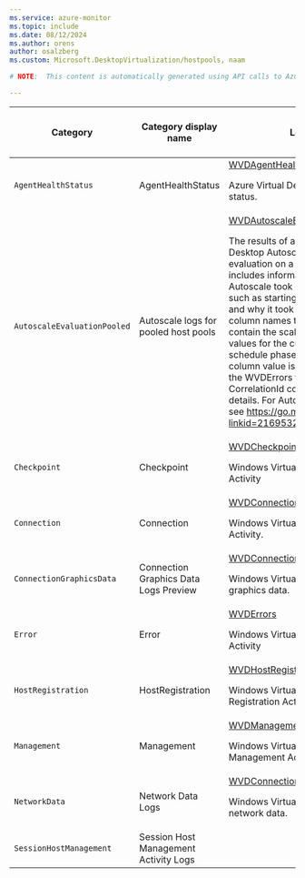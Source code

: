 ```yaml
---
ms.service: azure-monitor
ms.topic: include
ms.date: 08/12/2024
ms.author: orens
author: osalzberg
ms.custom: Microsoft.DesktopVirtualization/hostpools, naam

# NOTE:  This content is automatically generated using API calls to Azure. Any edits made on these files will be overwritten in the next run of the script. 

---
```

  
  
|Category|Category display name| Log table| [Supports basic log plan](/azure/azure-monitor/logs/basic-logs-configure?tabs=portal-1#compare-the-basic-and-analytics-log-data-plans)|[Supports ingestion-time transformation](/azure/azure-monitor/essentials/data-collection-transformations)| Example queries |Costs to export|
|---|---|---|---|---|---|---|
|`AgentHealthStatus` |AgentHealthStatus |[WVDAgentHealthStatus](/azure/azure-monitor/reference/tables/wvdagenthealthstatus)<p>Azure Virtual Desktop agent health status.|No|Yes|[Queries](/azure/azure-monitor/reference/queries/wvdagenthealthstatus)|No |
|`AutoscaleEvaluationPooled` |Autoscale logs for pooled host pools |[WVDAutoscaleEvaluationPooled](/azure/azure-monitor/reference/tables/wvdautoscaleevaluationpooled)<p>The results of an Azure Virtual Desktop Autoscale scaling plan evaluation on a hostpool. This includes information on the actions Autoscale took on the sessions hosts, such as starting or deallocating them, and why it took those actions. The column names that start with 'Config' contain the scaling plan configuration values for the current Autoscale schedule phase. If the ResultType column value is 'Failed' then join to the WVDErrors table using the CorrelationId column to get more details. For Autoscale documentation see https://go.microsoft.com/fwlink/?linkid=2169532 .|No|No||Yes |
|`Checkpoint` |Checkpoint |[WVDCheckpoints](/azure/azure-monitor/reference/tables/wvdcheckpoints)<p>Windows Virtual Desktop Checkpoint Activity|No|Yes||No |
|`Connection` |Connection |[WVDConnections](/azure/azure-monitor/reference/tables/wvdconnections)<p>Windows Virtual Desktop Connection Activity.|No|Yes||No |
|`ConnectionGraphicsData` |Connection Graphics Data Logs Preview |[WVDConnectionGraphicsDataPreview](/azure/azure-monitor/reference/tables/wvdconnectiongraphicsdatapreview)<p>Windows Virtual Desktop connection graphics data.|No|No||Yes |
|`Error` |Error |[WVDErrors](/azure/azure-monitor/reference/tables/wvderrors)<p>Windows Virtual Desktop Error Activity|No|Yes||No |
|`HostRegistration` |HostRegistration |[WVDHostRegistrations](/azure/azure-monitor/reference/tables/wvdhostregistrations)<p>Windows Virtual Desktop Host Registration Activity|No|Yes||No |
|`Management` |Management |[WVDManagement](/azure/azure-monitor/reference/tables/wvdmanagement)<p>Windows Virtual Desktop Management Activity|No|Yes||No |
|`NetworkData` |Network Data Logs |[WVDConnectionNetworkData](/azure/azure-monitor/reference/tables/wvdconnectionnetworkdata)<p>Windows Virtual Desktop connection network data.|No|Yes||Yes |
|`SessionHostManagement` |Session Host Management Activity Logs ||No|No||Yes |